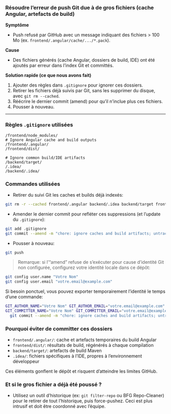 ### Résoudre l’erreur de push Git due à de gros fichiers (cache Angular, artefacts de build)

**Symptôme**
- Push refusé par GitHub avec un message indiquant des fichiers > 100 Mo (ex. `frontend/.angular/cache/.../*.pack`).

**Cause**
- Des fichiers générés (cache Angular, dossiers de build, IDE) ont été ajoutés par erreur dans l’index Git et committés.

**Solution rapide (ce que nous avons fait)**
1. Ajouter des règles dans `.gitignore` pour ignorer ces dossiers.
2. Retirer les fichiers déjà suivis par Git, sans les supprimer du disque, avec `git rm --cached`.
3. Réécrire le dernier commit (amend) pour qu’il n’inclue plus ces fichiers.
4. Pousser à nouveau.

---

### Règles `.gitignore` utilisées
```gitignore
/frontend/node_modules/
# Ignore Angular cache and build outputs
/frontend/.angular/
/frontend/dist/

# Ignore common build/IDE artifacts
/backend/target/
/.idea/
/backend/.idea/
```

### Commandes utilisées
- Retirer du suivi Git les caches et builds déjà indexés:
```bash
git rm -r --cached frontend/.angular backend/.idea backend/target frontend/dist
```

- Amender le dernier commit pour refléter ces suppressions (et l’update du `.gitignore`):
```bash
git add .gitignore
git commit --amend -m "chore: ignore caches and build artifacts; untrack large cache and dist files"
```

- Pousser à nouveau:
```bash
git push
```

> Remarque: si l’“amend” refuse de s’exécuter pour cause d’identité Git non configurée, configurez votre identité locale dans ce dépôt:
```bash
git config user.name "Votre Nom"
git config user.email "votre.email@example.com"
```

Si besoin ponctuel, vous pouvez exporter temporairement l’identité le temps d’une commande:
```bash
GIT_AUTHOR_NAME="Votre Nom" GIT_AUTHOR_EMAIL="votre.email@example.com" \
GIT_COMMITTER_NAME="Votre Nom" GIT_COMMITTER_EMAIL="votre.email@example.com" \
  git commit --amend -m "chore: ignore caches and build artifacts; untrack large cache and dist files"
```

### Pourquoi éviter de committer ces dossiers
- `frontend/.angular/`: cache et artefacts temporaires du build Angular
- `frontend/dist/`: résultats de build, régénérés à chaque compilation
- `backend/target/`: artefacts de build Maven
- `.idea/`: fichiers spécifiques à l’IDE, propres à l’environnement développeur

Ces éléments gonflent le dépôt et risquent d’atteindre les limites GitHub.

### Et si le gros fichier a déjà été poussé ?
- Utilisez un outil d’historique (ex: `git filter-repo` ou BFG Repo-Cleaner) pour le retirer de tout l’historique, puis force-pushez. Ceci est plus intrusif et doit être coordonné avec l’équipe.
